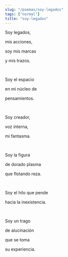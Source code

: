 ```yaml
---
slug: "/poemas/soy-legados"
tags: ["normal"]
title: "soy-legados"
---
```

Soy legados,

mis acciones,

soy mis marcas

y mis trazos.

&nbsp;

Soy el espacio

en mi núcleo de

pensamientos.

&nbsp;

Soy creador,

voz interna,

mi fantasma.

&nbsp;

Soy la figura

de dorado plasma

que flotando reza.

&nbsp;

Soy el hilo que pende

hacia la inexistencia.

&nbsp;

Soy un trago

de alucinación

que se toma

su experiencia.